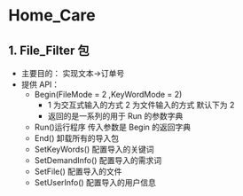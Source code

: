 # Home_Care

## 1. File_Filter 包

- 主要目的： 实现文本->订单号
- 提供 API：
  - Begin(FileMode = 2 ,KeyWordMode = 2)
    - 1 为交互式输入的方式 2 为文件输入的方式 默认下为 2
    - 返回的是一系列的用于 Run 的参数字典
  - Run()运行程序 传入参数是 Begin 的返回字典
  - End() 卸载所有的导入包
  - SetKeyWords() 配置导入的关键词
  - SetDemandInfo() 配置导入的需求词
  - SetFile() 配置导入的文件
  - SetUserInfo() 配置导入的用户信息
